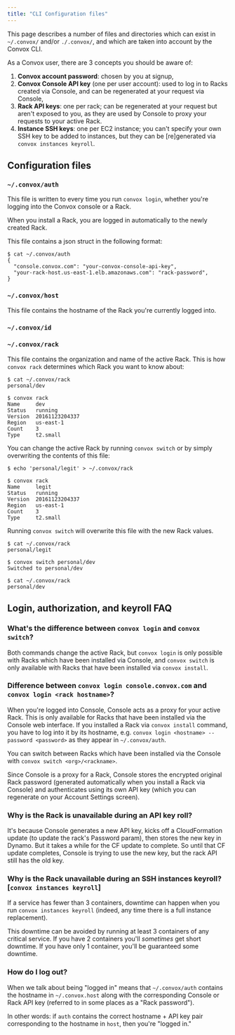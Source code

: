 ```yaml
---
title: "CLI Configuration files"
---
```


This page describes a number of files and directories which can exist in `~/.convox/` and/or `./.convox/`, and which are taken into account by the Convox CLI.

As a Convox user, there are 3 concepts you should be aware of:

1. **Convox account password**: chosen by you at signup,
2. **Convox Console API key** (one per user account): used to log in to Racks created via Console, and can be regenerated at your request via Console, 
3. **Rack API keys**: one per rack; can be regenerated at your request but aren't exposed to you, as they are used by Console to proxy your requests to your active Rack.
4. **Instance SSH keys**: one per EC2 instance; you can't specify your own SSH key to be added to instances, but they can be [re]generated via `convox instances keyroll`.

## Configuration files

### `~/.convox/auth`

This file is written to every time you run `convox login`, whether you're logging into the Convox console or a Rack.

When you install a Rack, you are logged in automatically to the newly created Rack.

This file contains a json struct in the following format:

```
$ cat ~/.convox/auth 
{
  "console.convox.com": "your-convox-console-api-key",
  "your-rack-host.us-east-1.elb.amazonaws.com": "rack-password",
}
```

### `~/.convox/host`

This file contains the hostname of the Rack you're currently logged into.


### `~/.convox/id`

### `~/.convox/rack`

This file contains the organization and name of the active Rack. This is how `convox rack` determines which Rack you want to know about:

```
$ cat ~/.convox/rack 
personal/dev

$ convox rack
Name     dev
Status   running
Version  20161123204337
Region   us-east-1
Count    3
Type     t2.small
```

You can change the active Rack by running `convox switch` or by simply overwriting the contents of this file:

```
$ echo 'personal/legit' > ~/.convox/rack 

$ convox rack
Name     legit
Status   running
Version  20161123204337
Region   us-east-1
Count    3
Type     t2.small
```

Running `convox switch` will overwrite this file with the new Rack values.

```
$ cat ~/.convox/rack 
personal/legit

$ convox switch personal/dev
Switched to personal/dev

$ cat ~/.convox/rack 
personal/dev
```

## Login, authorization, and keyroll FAQ

### What's the difference between `convox login` and `convox switch`?

Both commands change the active Rack, but `convox login` is only possible with Racks which have been installed via Console, and `convox switch` is only available with Racks that have been installed via `convox install`.

### Difference between `convox login console.convox.com` and `convox login <rack hostname>`?

When you're logged into Console, Console acts as a proxy for your active Rack. This is only available for Racks that have been installed via the Console web interface. If you installed a Rack via `convox install` command, you have to log into it by its hostname, e.g. `convox login <hostname> --password <password>` as they appear in `~/.convox/auth`.

You can switch between Racks which have been installed via the Console with `convox switch <org>/<rackname>`.

Since Console is a proxy for a Rack, Console stores the encrypted original Rack password (generated automatically when you install a Rack via Console) and authenticates using its own API key (which you can regenerate on your Account Settings screen).

### Why is the Rack is unavailable during an API key roll?

It's because Console generates a new API key, kicks off a CloudFormation update (to update the rack's Password param), then stores the new key in Dynamo. But it takes a while for the CF update to complete. So until that CF update completes, Console is trying to use the new key, but the rack API still has the old key.

### Why is the Rack unavailable during an SSH instances keyroll? [`convox instances keyroll`]

If a service has fewer than 3 containers, downtime can happen when you run `convox instances keyroll` (indeed, any time there is a full instance replacement).

This downtime can be avoided by running at least 3 containers of any critical service. If you have 2 containers you'll *sometimes* get short downtime. If you have only 1 container, you'll be guaranteed some downtime.

### How do I log out?

When we talk about being "logged in" means that `~/.convox/auth` contains the hostname in `~/.convox.host` along with the corresponding Console or Rack API key (referred to in some places as a "Rack password").

In other words: if `auth` contains the correct hostname + API key pair corresponding to the hostname in `host`, then you're "logged in."
